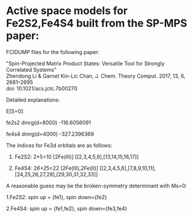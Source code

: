 # Active space models for Fe2S2,Fe4S4 built from the SP-MPS paper:

FCIDUMP files for the following paper:

"Spin-Projected Matrix Product States: Versatile Tool for Strongly Correlated Systems" \
Zhendong Li & Garnet Kin-Lic Chan, J. Chem. Theory Comput. 2017, 13, 6, 2681–2695 \
doi: 10.1021/acs.jctc.7b00270

Detailed explanations:

E[S=0]:

fe2s2 dmrg(d=8000) -116.6056091

fe4s4 dmrg(d=4000) -327.2396369

The indices for Fe3d orbitals are as follows:

1. Fe2S2: 2*5=10 [2Fe(III)]
[[2,3,4,5,6],[13,14,15,16,17]]

2. Fe4S4: 2*6+2*5=22 [2Fe(III),2Fe(II)]
[[2,3,4,5,6],[7,8,9,10,11],[24,25,26,27,28],[29,30,31,32,33]]

A reasonable guess may be the broken-symmetry determinant with Ms=0:

1.Fe2S2: spin up = {fe1}, spin down={fe2}

2.Fe4S4: spin up = {fe1,fe2}, spin down={fe3,fe4}
